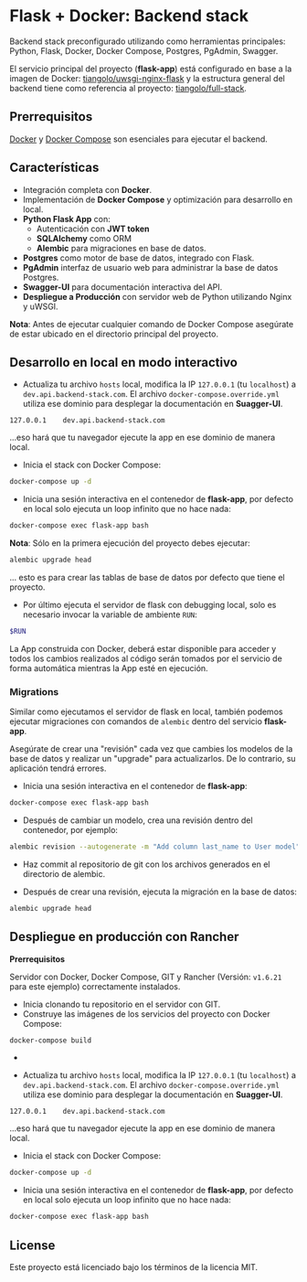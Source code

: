 # Flask + Docker: Backend stack
Backend stack preconfigurado utilizando como herramientas principales: Python, Flask, Docker, Docker Compose, Postgres, PgAdmin, Swagger.

El servicio principal del proyecto (**flask-app**) está configurado en base a la imagen de Docker: [tiangolo/uwsgi-nginx-flask](https://hub.docker.com/r/tiangolo/uwsgi-nginx-flask/) y la estructura general del backend tiene como referencia al proyecto: [tiangolo/full-stack](https://github.com/tiangolo/full-stack).

## Prerrequisitos

<a href="https://docs.docker.com/v17.09/engine/installation/" target="_blank" title="Install Docker">Docker</a> y <a href="https://docs.docker.com/compose/install/" target="_blank" title="Install Docker Compose">Docker Compose</a> son esenciales para ejecutar el backend.

## Características

* Integración completa con **Docker**.
* Implementación de **Docker Compose** y optimización para desarrollo en local.
* **Python Flask App** con:
  * Autenticación con **JWT token**
  * **SQLAlchemy** como ORM
  * **Alembic** para migraciones en base de datos.
* **Postgres** como motor de base de datos, integrado con Flask.
* **PgAdmin** interfaz de usuario web para administrar la base de datos Postgres.
* **Swagger-UI** para documentación interactiva del API.
* **Despliegue a Producción** con servidor web de Python utilizando Nginx y uWSGI.

**Nota**: Antes de ejecutar cualquier comando de Docker Compose asegúrate de estar ubicado en el directorio principal del proyecto.

## Desarrollo en local en modo interactivo

* Actualiza tu archivo `hosts` local, modifica la IP `127.0.0.1` (tu `localhost`) a `dev.api.backend-stack.com`. El archivo `docker-compose.override.yml` utiliza ese dominio para desplegar la documentación en **Suagger-UI**.

```
127.0.0.1    dev.api.backend-stack.com
```

...eso hará que tu navegador ejecute la app en ese dominio de manera local.

* Inicia el stack con Docker Compose:

```bash
docker-compose up -d
```

* Inicia una sesión interactiva en el contenedor de **flask-app**, por defecto en local solo ejecuta un loop infinito que no hace nada:

```bash
docker-compose exec flask-app bash
```

**Nota**: Sólo en la primera ejecución del proyecto debes ejecutar:

```bash
alembic upgrade head
```

... esto es para crear las tablas de base de datos por defecto que tiene el proyecto.

* Por último ejecuta el servidor de flask con debugging local, solo es necesario invocar la variable de ambiente `RUN`:

```bash
$RUN
```

La App construida con Docker, deberá estar disponible para acceder y todos los cambios realizados al código serán tomados por el servicio de forma automática mientras la App esté en ejecución.

### Migrations

Similar como ejecutamos el servidor de flask en local, también podemos ejecutar migraciones con comandos de `alembic` dentro del servicio **flask-app**.

Asegúrate de crear una "revisión" cada vez que cambies los modelos de la base de datos y realizar un "upgrade" para actualizarlos. De lo contrario, su aplicación tendrá errores.

* Inicia una sesión interactiva en el contenedor de **flask-app**:

```bash
docker-compose exec flask-app bash
```

* Después de cambiar un modelo, crea una revisión dentro del contenedor, por ejemplo:

```bash
alembic revision --autogenerate -m "Add column last_name to User model"
```

* Haz commit al repositorio de git con los archivos generados en el directorio de alembic.

* Después de crear una revisión, ejecuta la migración en la base de datos:

```bash
alembic upgrade head
```

## Despliegue en producción con Rancher

**Prerrequisitos**

Servidor con Docker, Docker Compose, GIT y Rancher (Versión: `v1.6.21` para este ejemplo) correctamente instalados.

* Inicia clonando tu repositorio en el servidor con GIT.
* Construye las imágenes de los servicios del proyecto con Docker Compose:
```bash
docker-compose build
```
* 


* Actualiza tu archivo `hosts` local, modifica la IP `127.0.0.1` (tu `localhost`) a `dev.api.backend-stack.com`. El archivo `docker-compose.override.yml` utiliza ese dominio para desplegar la documentación en **Suagger-UI**.

```
127.0.0.1    dev.api.backend-stack.com
```

...eso hará que tu navegador ejecute la app en ese dominio de manera local.

* Inicia el stack con Docker Compose:

```bash
docker-compose up -d
```

* Inicia una sesión interactiva en el contenedor de **flask-app**, por defecto en local solo ejecuta un loop infinito que no hace nada:

```bash
docker-compose exec flask-app bash
```

## License

Este proyecto está licenciado bajo los términos de la licencia MIT.

